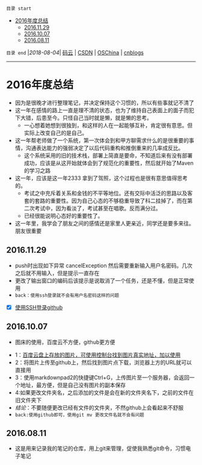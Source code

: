 `目录 start`
 
- [2016年度总结](#2016年度总结)
    - [2016.11.29](#20161129)
    - [2016.10.07](#20161007)
    - [2016.08.11](#20160811)

`目录 end` |_2018-08-04_| [码云](https://gitee.com/gin9) | [CSDN](http://blog.csdn.net/kcp606) | [OSChina](https://my.oschina.net/kcp1104) | [cnblogs](http://www.cnblogs.com/kuangcp)
****************************************

# 2016年度总结
- 因为是很晚才进行整理笔记，并决定保持这个习惯的，所以有些事就记不清了
- 这一年在感情的路上一直是理不清的状态，也为了维持自己表面上的面子而犯下大错，后患至今。只怪自己当时就是懒，就是懒的思考。
    - 一心想着她想到很独到，和这样的人在一起能够互补，肯定很有意思。但实际上改变自己的是自己。
- 这一年帮老师做了一个系统，第一次体会到和甲方聊需求什么的是很重要的事情，沟通表达能力的强弱决定了以后代码重构和推倒重来的几率成反比。
    - 这个系统采用的旧的技术栈，部署上简直是要命，不知道后来有没有部署成功，应该是从这开始就体会到了规范化的重要性，然后就开始了Maven的学习之路
- 这一年，应该是这一年2333 拿到了驾照，这个过程也是很有意思值得思考的。
    - 考试之中充斥着关系和金钱的不平等地位。还有交际中活泛的思路以及客套的套路的重要性。因为自己心态的不够稳重导致了科二挂掉了，而在第二次考试中，因为看淡了，考试甚至在唱歌。反而满分过。
    - 已经很能说明心态好的重要性了。
- 这一年里，我学会了朋友之间的感情还是家里人更亲近，同学还是要多来往。朋友很重要

## 2016.11.29
* push时出现如下异常 cancelException 然后需要重新输入用户名密码。几次之后就不用输入，但是提示一直存在
* 更改了输出窗口的编码后该提示是说取消了一个任务，还是不懂，但是正常使用
* `back：使用ssh登录就不会有用户名密码这样的问题`
- [X] [使用SSH登录github](/Linux/Git_Action.md)

## 2016.10.07
- 图床的使用，百度云不方便，github更方便
* 1：[百度云盘上存放的图片，可使用控制台找到图片真实地址，加以使用](http://pan.baidu.com/s/1c2FVvaC#list/path=%2FMD_Images)
* 2：将图片上传至github上，然后找到图片点下载，浏览器上方的URL就可以直接用
* 3：使用markdownpad2的快捷键Ctrl+G，上传图片至一个服务器，会返回一个地址，最方便，但是自己没有图片的副本保存
* 4:如果更改文件夹名，之后添加的文件是会在新的文件夹名下，之前的文件在旧文件夹下
* *结论*：不要随便更改已经有文件的文件夹，不然github上会看起来不舒服
* `back:使用github即可，使用git mv 更改文件名就不会有问题`

## 2016.08.11
- 这是用来记录我的笔记的仓库，用上git来管理，促使我熟悉git命令，习惯电子笔记
